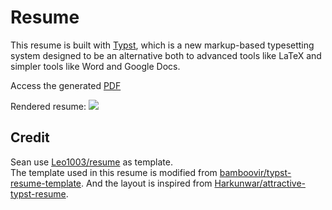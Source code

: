 # Resume

This resume is built with [Typst](https://typst.app/docs), which is a new markup-based typesetting system designed to be an alternative both to advanced tools like LaTeX and simpler tools like Word and Google Docs.

Access the generated [PDF](https://Sea-n.github.io/resume/Resume-PDF/Sean-resume.pdf)

Rendered resume:
![](https://Sea-n.github.io/resume/Resume-PNG/Sean-resume-1.png)

## Credit

Sean use [Leo1003/resume](https://github.com/Leo1003/resume) as template.  
The template used in this resume is modified from [bamboovir/typst-resume-template](https://github.com/bamboovir/typst-resume-template).
And the layout is inspired from [Harkunwar/attractive-typst-resume](https://github.com/Harkunwar/attractive-typst-resume).

